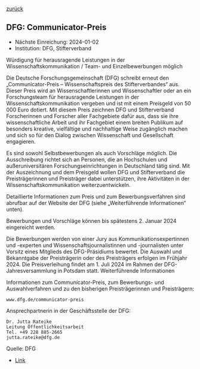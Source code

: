 [zurück](/funding/)

## DFG: Communicator-Preis

* Nächste Einreichung: 2024-01-02
* Institution: DFG, Stifterverband

Würdigung für herausragende Leistungen in der Wissenschaftskommunikation / Team- und Einzelbewerbungen möglich

Die Deutsche Forschungsgemeinschaft (DFG) schreibt erneut den „Communicator-Preis – Wissenschaftspreis des Stifterverbandes“ aus. Dieser Preis wird an Wissenschaftlerinnen und Wissenschaftler oder an ein Forschungsteam für herausragende Leistungen in der Wissenschaftskommunikation vergeben und ist mit einem Preisgeld von 50 000 Euro dotiert. Mit diesem Preis zeichnen DFG und Stifterverband Forscherinnen und Forscher aller Fachgebiete dafür aus, dass sie ihre wissenschaftliche Arbeit und ihr Fachgebiet einem breiten Publikum auf besonders kreative, vielfältige und nachhaltige Weise zugänglich machen und sich so für den Dialog zwischen Wissenschaft und Gesellschaft engagieren.

Es sind sowohl Selbstbewerbungen als auch Vorschläge möglich. Die Ausschreibung richtet sich an Personen, die an Hochschulen und außeruniversitären Forschungseinrichtungen in Deutschland tätig sind. Mit der Auszeichnung und dem Preisgeld wollen DFG und Stifterverband die Preisträgerinnen und Preisträger dabei unterstützen, ihre Aktivitäten in der Wissenschaftskommunikation weiterzuentwickeln.

Detaillierte Informationen zum Preis und zum Bewerbungsverfahren sind abrufbar auf der Website der DFG (siehe „Weiterführende Informationen“ unten).

Bewerbungen und Vorschläge können bis spätestens 2. Januar 2024 eingereicht werden.

Die Bewerbungen werden von einer Jury aus Kommunikationsexpertinnen und -experten und Wissenschaftsjournalistinnen und -journalisten unter Vorsitz eines Mitglieds des DFG-Präsidiums bewertet. Die Auswahl und Bekanntgabe der Preisträgerin oder des Preisträgers erfolgen im Frühjahr 2024. Die Preisverleihung findet am 1. Juli 2024 im Rahmen der DFG-Jahresversammlung in Potsdam statt.
Weiterführende Informationen

Informationen zum Communicator-Preis, zum Bewerbungs- und Auswahlverfahren und zu den bisherigen Preisträgerinnen und Preisträgern:

    www.dfg.de/communicator-preis

Ansprechpartnerin in der Geschäftsstelle der DFG:

    Dr. Jutta Rateike
    Leitung Öffentlichkeitsarbeit
    Tel. +49 228 885-2665
    jutta.rateike@dfg.de

Quelle: DFG

* [Link](https://www.dfg.de/de/aktuelles/neuigkeiten-themen/info-wissenschaft/2023/info-wissenschaft-23-79)